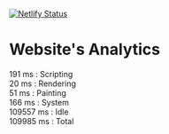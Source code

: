 [![Netlify Status](https://api.netlify.com/api/v1/badges/287aabb5-426b-4593-9f8a-9d3c1d1001ce/deploy-status)](https://app.netlify.com/sites/madhavdotjs/deploys)


# Website's Analytics
191 ms  :  Scripting
<br>
20 ms  :  Rendering
<br>
51 ms  :  Painting
<br>
166 ms  :  System
<br>
109557 ms  :  Idle
<br>
109985 ms  :  Total
